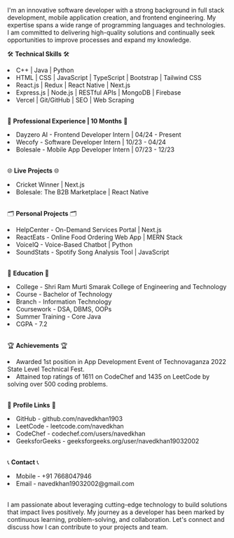 I'm an innovative software developer with a strong background in full stack development, mobile application creation, and frontend engineering. My expertise spans a wide range of programming languages and technologies. I am committed to delivering high-quality solutions and continually seek opportunities to improve processes and expand my knowledge.

🛠️ **Technical Skills** 🛠️

<li>C++ | Java | Python</li>
<li>HTML | CSS | JavaScript | TypeScript | Bootstrap | Tailwind CSS</li>
<li>React.js | Redux | React Native | Next.js</li>
<li>Express.js | Node.js | RESTful APIs | MongoDB | Firebase</li>
<li>Vercel | Git/GitHub | SEO | Web Scraping</li><br>

💼 **Professional Experience | 10 Months** 💼

<li>Dayzero AI - Frontend Developer Intern | 04/24 - Present</li>
<li>Wecofy - Software Developer Intern | 10/23 - 04/24</li>
<li>Bolesale - Mobile App Developer Intern | 07/23 - 12/23</li><br>

🌐 **Live Projects** 🌐

<li>Cricket Winner | Next.js</li>
<li>Bolesale: The B2B Marketplace | React Native</li><br>

🗂️ **Personal Projects** 🗂️

<li>HelpCenter - On-Demand Services Portal | Next.js </li>
<li>ReactEats - Online Food Ordering Web App | MERN Stack</li>
<li>VoiceIQ - Voice-Based Chatbot | Python</li>
<li>SoundStats - Spotify Song Analysis Tool | JavaScript</li><br>

🏫 **Education** 🏫

<li>College - Shri Ram Murti Smarak College of Engineering and Technology</li>
<li>Course - Bachelor of Technology</li>
<li>Branch - Information Technology</li>
<li>Coursework - DSA, DBMS, OOPs</li>
<li>Summer Training - Core Java</li>
<li>CGPA - 7.2</li><br>

🏆 **Achievements** 🏆

<li>Awarded 1st position in App Development Event of Technovaganza 2022 State Level Technical Fest.</li>
<li>Attained top ratings of 1611 on CodeChef and 1435 on LeetCode by solving over 500 coding problems.</li><br>

🔗 **Profile Links** 🔗

<li>GitHub - github.com/navedkhan1903</li>
<li>LeetCode - leetcode.com/navedkhan</li>
<li>CodeChef - codechef.com/users/navedkhan</li>
<li>GeeksforGeeks - geeksforgeeks.org/user/navedkhan19032002</li><br>

📞 **Contact** 📞

<li>Mobile - +91 7668047946</li>
<li>Email - navedkhan19032002@gmail.com</li><br>

I am passionate about leveraging cutting-edge technology to build solutions that impact lives positively. My journey as a developer has been marked by continuous learning, problem-solving, and collaboration. Let's connect and discuss how I can contribute to your projects and team.
